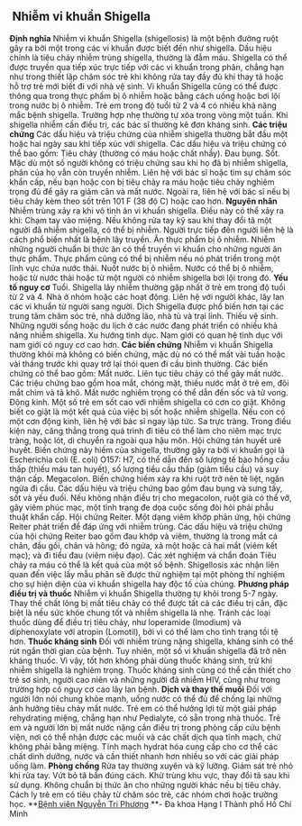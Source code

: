 ## ️ Nhiễm vi khuẩn Shigella

**Định nghĩa**
Nhiễm vi khuẩn Shigella (shigellosis) là một bệnh đường ruột gây ra bởi một trong các vi khuẩn được biết đến như shigella. Dấu hiệu chính là tiêu chảy nhiễm trùng shigella, thường là đẫm máu.
Shigella có thể được truyền qua tiếp xúc trực tiếp với các vi khuẩn trong phân, chẳng hạn như trong thiết lập chăm sóc trẻ khi không rửa tay đầy đủ khi thay tã hoặc hỗ trợ trẻ mới biết đi với nhà vệ sinh. Vi khuẩn Shigella cũng có thể được thông qua trong thực phẩm bị ô nhiễm hoặc bằng cách uống hoặc bơi lội trong nước bị ô nhiễm.
Trẻ em trong độ tuổi từ 2 và 4 có nhiều khả năng mắc bệnh shigella. Trường hợp nhẹ thường tự xóa trong vòng một tuần. Khi shigella nhiễm cần điều trị, các bác sĩ thường kê đơn kháng sinh.
**Các triệu chứng**
Các dấu hiệu và triệu chứng của nhiễm shigella thường bắt đầu một hoặc hai ngày sau khi tiếp xúc với shigella. Các dấu hiệu và triệu chứng có thể bao gồm:
Tiêu chảy (thường có máu hoặc chất nhầy).
Đau bụng.
Sốt.
Mặc dù một số người không có triệu chứng sau khi họ đã bị nhiễm shigella, phân của họ vẫn còn truyền nhiễm.
Liên hệ với bác sĩ hoặc tìm sự chăm sóc khẩn cấp, nếu bạn hoặc con bị tiêu chảy ra máu hoặc tiêu chảy nghiêm trọng đủ để gây ra giảm cân và mất nước. Ngoài ra, liên hệ với bác sĩ nếu bị tiêu chảy kèm theo sốt trên 101 F (38 độ C) hoặc cao hơn.
**Nguyên nhân**
Nhiễm trùng xảy ra khi vô tình ăn vi khuẩn shigella. Điều này có thể xảy ra khi:
Chạm tay vào miệng. Nếu không rửa tay kỹ sau khi thay đổi tã một người đã nhiễm shigella, có thể bị nhiễm. Người trực tiếp đến người liên hệ là cách phổ biến nhất là bệnh lây truyền.
Ăn thực phẩm bị ô nhiễm. Nhiễm những người chuẩn bị thức ăn có thể truyền vi khuẩn cho những người ăn thực phẩm. Thực phẩm cũng có thể bị nhiễm nếu nó phát triển trong một lĩnh vực chứa nước thải.
Nuốt nước bị ô nhiễm. Nước có thể bị ô nhiễm, hoặc từ nước thải hoặc từ một người có nhiễm shigella bơi lội trong đó.
**Yếu tố nguy cơ**
Tuổi. Shigella lây nhiễm thường gặp nhất ở trẻ em trong độ tuổi từ 2 và 4.
Nhà ở nhóm hoặc các hoạt động. Liên hệ với người khác, lây lan các vi khuẩn từ người sang người. Dịch Shigella được phổ biến hơn tại các trung tâm chăm sóc trẻ, nhà dưỡng lão, nhà tù và trại lính.
Thiếu vệ sinh. Những người sống hoặc du lịch ở các nước đang phát triển có nhiều khả năng nhiễm shigella.
Xu hướng tình dục. Nam giới có quan hệ tình dục với nam giới có nguy cơ cao hơn.
**Các biến chứng**
Nhiễm vi khuẩn Shigella thường khỏi mà không có biến chứng, mặc dù nó có thể mất vài tuần hoặc vài tháng trước khi quay trở lại thói quen đi cầu bình thường.
Các biến chứng có thể bao gồm:
Mất nước. Liên tục tiêu chảy có thể gây mất nước. Các triệu chứng bao gồm hoa mắt, chóng mặt, thiếu nước mắt ở trẻ em, đôi mắt chìm và tã khô. Mất nước nghiêm trọng có thể dẫn đến sốc và tử vong.
Động kinh. Một số trẻ em sốt cao với nhiễm shigella có cơn co giật. Không biết co giật là một kết quả của việc bị sốt hoặc nhiễm shigella. Nếu con có một cơn động kinh, liên hệ với bác sĩ ngay lập tức.
Sa trực tràng. Trong điều kiện này, căng thẳng trong quá trình đi tiêu có thể làm cho niêm mạc trực tràng, hoặc lót, di chuyển ra ngoài qua hậu môn.
Hội chứng tán huyết urê huyết. Biến chứng này hiếm của shigella, thường gây ra bởi vi khuẩn gọi là Escherichia coli (E. coli) O157: H7, có thể dẫn đến số lượng tế bào hồng cầu thấp (thiếu máu tan huyết), số lượng tiểu cầu thấp (giảm tiểu cầu) và suy thận cấp.
Megacolon. Biến chứng hiếm xảy ra khi ruột trở nên tê liệt, ngăn ngừa đi cầu. Các dấu hiệu và triệu chứng bao gồm đau bụng và sưng tấy, sốt và yếu đuối. Nếu không nhận điều trị cho megacolon, ruột già có thể vỡ, gây viêm phúc mạc, một tình trạng đe dọa cuộc sống đòi hỏi phải phẫu thuật khẩn cấp.
Hội chứng Reiter. Một dạng viêm khớp phản ứng, hội chứng Reiter phát triển để đáp ứng với nhiễm trùng. Các dấu hiệu và triệu chứng của hội chứng Reiter bao gồm đau khớp và viêm, thường là trong mắt cá chân, đầu gối, chân và hông; đỏ ngứa, xả một hoặc cả hai mắt (viêm kết mạc); và đi tiểu đau (viêm niệu đạo).
Các xét nghiệm và chẩn đoán
Tiêu chảy ra máu có thể là kết quả của một số bệnh. Shigellosis xác nhận liên quan đến việc lấy mẫu phân sẽ được thử nghiệm tại một phòng thí nghiệm cho sự hiện diện của vi khuẩn shigella hay độc tố của chúng.
**Phương pháp điều trị và thuốc**
Nhiễm vi khuẩn Shigella thường tự khỏi trong 5-7 ngày. Thay thế chất lỏng bị mất tiêu chảy có thể được tất cả các điều trị cần, đặc biệt là nếu sức khỏe chung tốt và nhiễm shigella là nhẹ.
Tránh các loại thuốc dùng để điều trị tiêu chảy, như loperamide (Imodium) và diphenoxylate với atropin (Lomotil), bởi vì có thể làm cho tình trạng tồi tệ hơn.
**Thuốc kháng sinh**
Đối với nhiễm trùng nặng shigella, kháng sinh có thể rút ngắn thời gian của bệnh. Tuy nhiên, một số vi khuẩn shigella đã trở nên kháng thuốc. Vì vậy, tốt hơn không phải dùng thuốc kháng sinh, trừ khi nhiễm shigella là nghiêm trọng. Thuốc kháng sinh cũng có thể cần thiết cho trẻ sơ sinh, người cao niên và những người đã nhiễm HIV, cũng như trong trường hợp có nguy cơ cao lây lan bệnh.
**Dịch và thay thế muối**
Đối với người lớn nói chung khỏe mạnh, uống nước có thể đủ để chống lại những ảnh hưởng tiêu chảy mất nước. Trẻ em có thể hưởng lợi từ một giải pháp rehydrating miệng, chẳng hạn như Pedialyte, có sẵn trong nhà thuốc. Trẻ em và người lớn bị mất nước nặng cần điều trị trong phòng cấp cứu bệnh viện, nơi có thể nhận được các muối và các chất dịch qua tĩnh mạch, chứ không phải bằng miệng. Tĩnh mạch hydrat hóa cung cấp cho cơ thể các chất dinh dưỡng, nước và cần thiết nhanh hơn nhiều so với các giải pháp uống làm.
**Phòng chống**
Rửa tay thường xuyên và kỹ lưỡng.
Giám sát trẻ nhỏ khi rửa tay.
Vứt bỏ tã bẩn đúng cách.
Khử trùng khu vực, thay đổi tã sau khi sử dụng.
Không chuẩn bị thức ăn cho những người khác nếu bị tiêu chảy.
Cách ly trẻ em có tiêu chảy từ chăm sóc trẻ, các nhóm chơi hoặc trường học.
**[Bệnh viện Nguyễn Tri Phương](https://bvnguyentriphuong.com.vn/) **- Đa khoa Hạng I Thành phố Hồ Chí Minh

